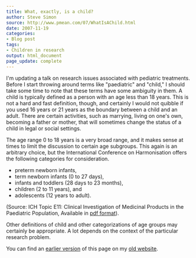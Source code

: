 ```yaml
---
title: What, exactly, is a child?
author: Steve Simon
source: http://www.pmean.com/07/WhatIsAChild.html
date: 2007-11-19
categories:
- Blog post
tags:
- Children in research
output: html_document
page_update: complete
---
```


I'm updating a talk on research issues associated with pediatric treatments. Before I start throwing around terms like "paediatric" and "child," I should take some time to note that these terms have some ambiguity in them. A child is typically defined as a person with an age less than 18 years. This is not a hard and fast definition, though, and certainly I would not quibble if you used 16 years or 21 years as the boundary between a child and an adult. There are certain activities, such as marrying, living on one's own, becoming a father or mother, that will sometimes change the status of a child in legal or social settings.

The age range 0 to 18 years is a very broad range, and it makes sense at times to limit the discussion to certain age subgroups. This again is an arbitrary choice, but the International Conference on Harmonisation offers the following categories for consideration.

+ preterm newborn infants,
+ term newborn infants (0 to 27 days),
+ infants and toddlers (28 days to 23 months),
+ children (2 to 11 years), and
+ adolescents (12 years to adult).

(Source: ICH Topic E11: Clinical Investigation of Medicinal Products in the Paediatric Population, Available in [pdf format][ich1]).

Other definitions of child and other categorizations of age groups may certainly be appropriate. A lot depends on the context of the particular research problem.

You can find an [earlier version][sim1] of this page on my [old website][sim2].

[sim1]: http://www.pmean.com/07/WhatisAChild.html
[sim2]: http://www.pmean.com

[ich1]: http://www.emea.eu.int/pdfs/human/ich/271199en.pdf

